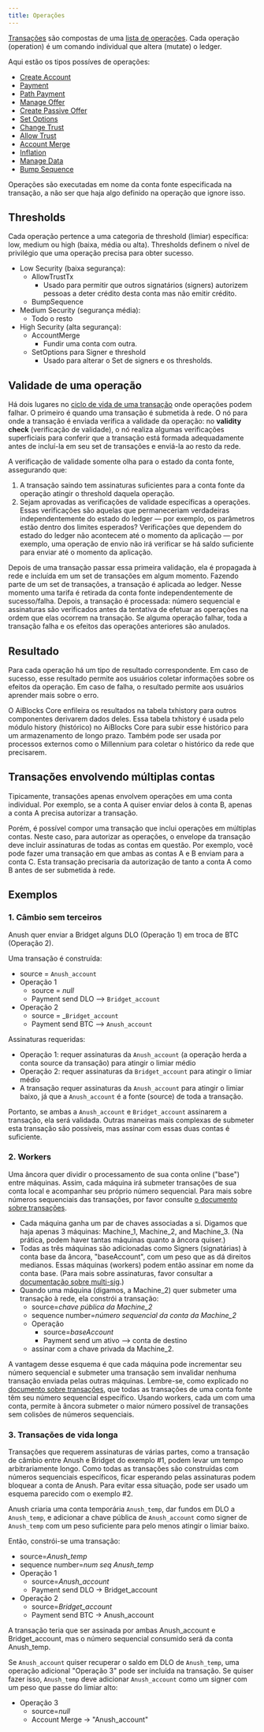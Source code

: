 ```yaml
---
title: Operações
---
```


[Transações](./transactions.md) são compostas de uma [lista de operações](./list-of-operations.md). Cada
operação (operation) é um comando individual que altera (mutate) o ledger.

Aqui estão os tipos possíves de operações:
- [Create Account](./list-of-operations.md#create-account)
- [Payment](./list-of-operations.md#payment)
- [Path Payment](./list-of-operations.md#path-payment)
- [Manage Offer](./list-of-operations.md#manage-offer)
- [Create Passive Offer](./list-of-operations.md#create-passive-offer)
- [Set Options](./list-of-operations.md#set-options)
- [Change Trust](./list-of-operations.md#change-trust)
- [Allow Trust](./list-of-operations.md#allow-trust)
- [Account Merge](./list-of-operations.md#account-merge)
- [Inflation](./list-of-operations.md#inflation)
- [Manage Data](./list-of-operations.md#manage-data)
- [Bump Sequence](./list-of-operations.md#bump-sequence)

Operações são executadas em nome da conta fonte especificada na
transação, a não ser que haja algo definido na operação que ignore isso.

## Thresholds

Cada operação pertence a uma categoria de threshold (limiar) específica: low, medium ou high (baixa, média ou alta).
Thresholds definem o nível de privilégio que uma operação precisa para obter sucesso.

* Low Security (baixa segurança):
  * AllowTrustTx
    * Usado para permitir que outros signatários (signers) autorizem pessoas a deter crédito desta conta mas não emitir crédito.
  * BumpSequence
* Medium Security (segurança média):
  * Todo o resto
* High Security (alta segurança):
  * AccountMerge
    * Fundir uma conta com outra.
  * SetOptions para Signer e threshold
    * Usado para alterar o Set de signers e os thresholds.


## Validade de uma operação

Há dois lugares no [ciclo de vida de uma transação](./transactions.md#ciclo-de-vida) onde operações podem falhar. O primeiro é quando uma transação é submetida à rede. O nó para onde a transação é enviada verifica a validade da operação: no **validity check** (verificação de validade), o nó realiza algumas verificações superficiais para conferir que a transação está formada adequadamente antes de incluí-la em seu set de transações e enviá-la ao resto da rede.

A verificação de validade somente olha para o estado da conta fonte, assegurando que:

1) A transação saindo tem assinaturas suficientes para a conta fonte da operação atingir o threshold daquela operação.
2) Sejam aprovadas as verificações de validade específicas a operações. Essas verificações são aquelas que permaneceriam verdadeiras independentemente do estado do ledger — por exemplo, os parâmetros estão dentro dos limites esperados? Verificações que dependem do estado do ledger não acontecem até o momento da aplicação — por exemplo, uma operação de envio não irá verificar se há saldo suficiente para enviar até o momento da aplicação.

Depois de uma transação passar essa primeira validação, ela é propagada à rede e incluída em um set de transações em algum momento. Fazendo parte de um set de transações, a transação é aplicada ao ledger. Nesse momento uma tarifa é retirada da conta fonte independentemente de sucesso/falha. Depois, a transação é processada: número sequencial e assinaturas são verificados antes da tentativa de efetuar as operações na ordem que elas ocorrem na transação. Se alguma operação falhar, toda a transação falha e os efeitos das operações anteriores são anulados.


## Resultado

Para cada operação há um tipo de resultado correspondente. Em caso de sucesso, esse resultado permite aos usuários coletar informações sobre os efeitos da operação. Em caso de falha, o resultado permite aos usuários aprender mais sobre o erro.

O AiBlocks Core enfileira os resultados na tabela txhistory para outros componentes derivarem dados deles. Essa tabela txhistory é usada pelo módulo history (histórico) no AiBlocks Core para subir esse histórico para um armazenamento de longo prazo. Também pode ser usada por processos externos como o Millennium para coletar o histórico da rede que precisarem.

## Transações envolvendo múltiplas contas

Tipicamente, transações apenas envolvem operações em uma conta individual. Por exemplo, se a conta A quiser enviar delos à conta B, apenas a conta A precisa autorizar a transação.

Porém, é possível compor uma transação que inclui operações em múltiplas contas. Neste caso, para autorizar as operações, o envelope da transação deve incluir assinaturas de todas as contas em questão. Por exemplo, você pode fazer uma transação em que ambas as contas A e B enviam para a conta C. Esta transação precisaria da autorização de tanto a conta A como B antes de ser submetida à rede.


## Exemplos
### 1. Câmbio sem terceiros

  Anush quer enviar a Bridget alguns DLO (Operação 1) em troca de BTC (Operação 2).

  Uma transação é construída:
  * source = `Anush_account`
  * Operação 1
    * source = _null_
    * Payment send DLO --> `Bridget_account`
  * Operação 2
    * source = _`Bridget_account`
    * Payment send BTC --> `Anush_account`

   Assinaturas requeridas:
  * Operação 1: requer assinaturas da `Anush_account` (a operação herda
    a conta source da transação) para atingir o limiar médio
  * Operação 2: requer assinaturas da `Bridget_account` para atingir o limiar médio
  * A transação requer assinaturas da `Anush_account` para atingir o limiar baixo, já que a `Anush_account` é a
    fonte (source) de toda a transação.

Portanto, se ambas a `Anush_account` e `Bridget_account` assinarem a transação, ela será validada.
Outras maneiras mais complexas de submeter esta transação são possíveis, mas assinar com essas duas contas é suficiente.

### 2. Workers

  Uma âncora quer dividir o processamento de sua conta online ("base") entre máquinas. Assim, cada máquina irá submeter transações de sua conta local e acompanhar seu próprio número sequencial. Para mais sobre números sequenciais das transações, por favor consulte [o documento sobre transações](./transactions.md).

   * Cada máquina ganha um par de chaves associadas a si. Digamos que haja apenas 3 máquinas: Machine_1, Machine_2, and Machine_3. (Na prática, podem haver tantas máquinas quanto a âncora quiser.)
   * Todas as três máquinas são adicionadas como Signers (signatárias) à conta base da âncora, "baseAccount", com
    um peso que as dá direitos medianos. Essas máquinas (workers) podem então assinar em nome da conta base. (Para mais sobre assinaturas, favor consultar a [documentação sobre multi-sig](multi-sig.md).)
   * Quando uma máquina (digamos, a Machine_2) quer submeter uma transação à rede, ela constrói a transação:
      * source=_chave pública da Machine_2_
      * sequence number=_número sequencial da conta da Machine_2_
      * Operação
        * source=_baseAccount_
        * Payment send um ativo --> conta de destino
      * assinar com a chave privada da Machine_2.

  A vantagem desse esquema é que cada máquina pode incrementar seu número sequencial e submeter uma transação sem invalidar nenhuma transação enviada pelas outras máquinas. Lembre-se, como explicado no [documento sobre transações](transactions.md), que todas as transações de uma conta fonte têm seu número sequencial específico. Usando workers, cada um com uma conta, permite à âncora submeter o maior número possível de transações sem colisões de números sequenciais.

### 3. Transações de vida longa

Transações que requerem assinaturas de várias partes, como a transação de câmbio entre Anush e Bridget do exemplo #1, podem levar um tempo arbitrariamente longo. Como todas as transações são construídas com números sequenciais específicos, ficar esperando pelas assinaturas podem bloquear a conta de Anush. Para evitar essa situação, pode ser usado um esquema parecido com o exemplo #2.

  Anush criaria uma conta temporária `Anush_temp`, dar fundos em DLO a `Anush_temp`, e adicionar a chave pública de `Anush_account` como signer de `Anush_temp` com um peso suficiente para pelo menos atingir o limiar baixo.

  Então, constrói-se uma transação:
  * source=_Anush_temp_
  * sequence number=_num seq Anush_temp_
  * Operação 1
    * source=_Anush_account_
    * Payment send DLO -> Bridget_account
  * Operação 2
    * source=_Bridget_account_
    * Payment send BTC -> Anush_account

  A transação teria que ser assinada por ambas Anush_account e Bridget_account, mas o número
  sequencial consumido será da conta Anush_temp.

  Se `Anush_account` quiser recuperar o saldo em DLO de `Anush_temp`, uma operação adicional "Operação 3" pode ser incluída na transação. Se quiser fazer isso, `Anush_temp` deve adicionar `Anush_account` como um signer com um peso que passe do limiar alto:
  * Operação 3
    * source=_null_
    * Account Merge -> "Anush_account"

